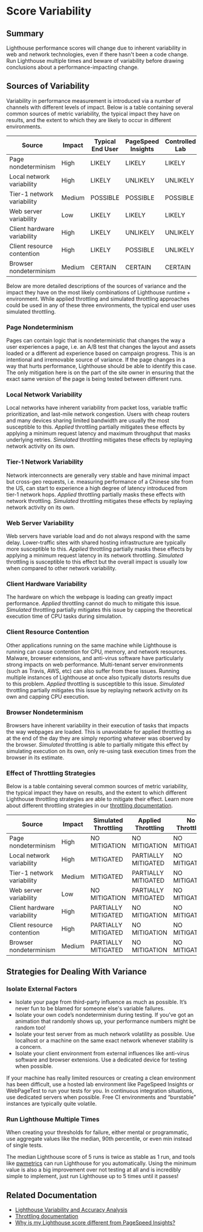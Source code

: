 # Score Variability

## Summary

Lighthouse performance scores will change due to inherent variability in web and network technologies, even if there hasn't been a code change. Run Lighthouse multiple times and beware of variability before drawing conclusions about a performance-impacting change.

## Sources of Variability

Variability in performance measurement is introduced via a number of channels with different levels of impact. Below is a table containing several common sources of metric variability, the typical impact they have on results, and the extent to which they are likely to occur in different environments.

| Source                      | Impact | Typical End User | PageSpeed Insights | Controlled Lab |
| --------------------------- | ------ | ---------------- | ------------------ | -------------- |
| Page nondeterminism         | High   | LIKELY           | LIKELY             | LIKELY         |
| Local network variability   | High   | LIKELY           | UNLIKELY           | UNLIKELY       |
| Tier-1 network variability  | Medium | POSSIBLE         | POSSIBLE           | POSSIBLE       |
| Web server variability      | Low    | LIKELY           | LIKELY             | LIKELY         |
| Client hardware variability | High   | LIKELY           | UNLIKELY           | UNLIKELY       |
| Client resource contention  | High   | LIKELY           | POSSIBLE           | UNLIKELY       |
| Browser nondeterminism      | Medium | CERTAIN          | CERTAIN            | CERTAIN        |

Below are more detailed descriptions of the sources of variance and the impact they have on the most likely combinations of Lighthouse runtime + environment. While applied throttling and simulated throttling approaches could be used in any of these three environments, the typical end user uses simulated throttling.

### Page Nondeterminism

Pages can contain logic that is nondeterministic that changes the way a user experiences a page, i.e. an A/B test that changes the layout and assets loaded or a different ad experience based on campaign progress. This is an intentional and irremovable source of variance. If the page changes in a way that hurts performance, Lighthouse should be able to identify this case. The only mitigation here is on the part of the site owner in ensuring that the exact same version of the page is being tested between different runs.

### Local Network Variability

Local networks have inherent variability from packet loss, variable traffic prioritization, and last-mile network congestion. Users with cheap routers and many devices sharing limited bandwidth are usually the most susceptible to this. _Applied_ throttling partially mitigates these effects by applying a minimum request latency and maximum throughput that masks underlying retries. _Simulated_ throttling mitigates these effects by replaying network activity on its own.

### Tier-1 Network Variability

Network interconnects are generally very stable and have minimal impact but cross-geo requests, i.e. measuring performance of a Chinese site from the US, can start to experience a high degree of latency introduced from tier-1 network hops. _Applied_ throttling partially masks these effects with network throttling. _Simulated_ throttling mitigates these effects by replaying network activity on its own.

### Web Server Variability

Web servers have variable load and do not always respond with the same delay. Lower-traffic sites with shared hosting infrastructure are typically more susceptible to this. _Applied_ throttling partially masks these effects by applying a minimum request latency in its network throttling. _Simulated_ throttling is susceptible to this effect but the overall impact is usually low when compared to other network variability.

### Client Hardware Variability

The hardware on which the webpage is loading can greatly impact performance. _Applied_ throttling cannot do much to mitigate this issue. _Simulated_ throttling partially mitigates this issue by capping the theoretical execution time of CPU tasks during simulation.

### Client Resource Contention

Other applications running on the same machine while Lighthouse is running can cause contention for CPU, memory, and network resources. Malware, browser extensions, and anti-virus software have particularly strong impacts on web performance. Multi-tenant server environments (such as Travis, AWS, etc) can also suffer from these issues. Running multiple instances of Lighthouse at once also typically distorts results due to this problem. _Applied_ throttling is susceptible to this issue. _Simulated_ throttling partially mitigates this issue by replaying network activity on its own and capping CPU execution.

### Browser Nondeterminism

Browsers have inherent variability in their execution of tasks that impacts the way webpages are loaded. This is unavoidable for applied throttling as at the end of the day they are simply reporting whatever was observed by the browser. _Simulated_ throttling is able to partially mitigate this effect by simulating execution on its own, only re-using task execution times from the browser in its estimate.

### Effect of Throttling Strategies

Below is a table containing several common sources of metric variability, the typical impact they have on results, and the extent to which different Lighthouse throttling strategies are able to mitigate their effect. Learn more about different throttling strategies in our [throttling documentation](./throttling.md).

| Source                      | Impact | Simulated Throttling | Applied Throttling  | No Throttling |
| --------------------------- | ------ | -------------------- | ------------------- | ------------- |
| Page nondeterminism         | High   | NO MITIGATION        | NO MITIGATION       | NO MITIGATION |
| Local network variability   | High   | MITIGATED            | PARTIALLY MITIGATED | NO MITIGATION |
| Tier-1 network variability  | Medium | MITIGATED            | PARTIALLY MITIGATED | NO MITIGATION |
| Web server variability      | Low    | NO MITIGATION        | PARTIALLY MITIGATED | NO MITIGATION |
| Client hardware variability | High   | PARTIALLY MITIGATED  | NO MITIGATION       | NO MITIGATION |
| Client resource contention  | High   | PARTIALLY MITIGATED  | NO MITIGATION       | NO MITIGATION |
| Browser nondeterminism      | Medium | PARTIALLY MITIGATED  | NO MITIGATION       | NO MITIGATION |

## Strategies for Dealing With Variance

### Isolate External Factors

- Isolate your page from third-party influence as much as possible. It’s never fun to be blamed for someone else's variable failures.
- Isolate your own code’s nondeterminism during testing. If you’ve got an animation that randomly shows up, your performance numbers might be random too!
- Isolate your test server from as much network volatility as possible. Use localhost or a machine on the same exact network whenever stability is a concern.
- Isolate your client environment from external influences like anti-virus software and browser extensions. Use a dedicated device for testing when possible.

If your machine has really limited resources or creating a clean environment has been difficult, use a hosted lab environment like PageSpeed Insights or WebPageTest to run your tests for you. In continuous integration situations, use dedicated servers when possible. Free CI environments and “burstable” instances are typically quite volatile.

### Run Lighthouse Multiple Times

When creating your thresholds for failure, either mental or programmatic, use aggregate values like the median, 90th percentile, or even min instead of single tests.

The median Lighthouse score of 5 runs is twice as stable as 1 run, and tools like [pwmetrics](https://github.com/paulirish/pwmetrics) can run Lighthouse for you automatically. Using the minimum value is also a big improvement over not testing at all and is incredibly simple to implement, just run Lighthouse up to 5 times until it passes!

## Related Documentation

- [Lighthouse Variability and Accuracy Analysis](https://docs.google.com/document/d/1BqtL-nG53rxWOI5RO0pItSRPowZVnYJ_gBEQCJ5EeUE/edit?usp=sharing)
- [Throttling documentation](./throttling.md)
- [Why is my Lighthouse score different from PageSpeed Insights?](https://www.debugbear.com/blog/why-is-my-lighthouse-score-different-from-pagespeed-insights)